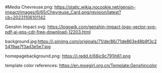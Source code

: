 #Media
Chevreuse.png: https://static.wikia.nocookie.net/gensin-impact/images/6/65/Chevreuse_Card.png/revision/latest?cb=20231106101142

Genshin Impact.svg: https://logowik.com/genshin-impact-logo-vector-svg-pdf-ai-eps-cdr-free-download-12203.html

background.jpg:https://i.pinimg.com/originals/71/de/86/71de863e48b9f3c25419ae7f3ad3e5e7.jpg

homepagebackground.png: https://i.redd.it/66ic9c791ih61.png

template color references: https://en.moegirl.org.cn/Template:Genshincolor